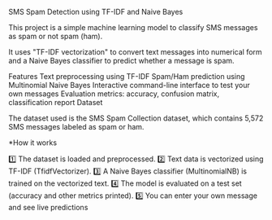 SMS Spam Detection using TF-IDF and Naive Bayes

This project is a simple machine learning model to classify SMS messages as spam or not spam (ham).

It uses "TF-IDF vectorization" to convert text messages into numerical form and a Naive Bayes classifier to predict whether a message is spam.

Features
Text preprocessing using TF-IDF
Spam/Ham prediction using Multinomial Naive Bayes
Interactive command-line interface to test your own messages
Evaluation metrics: accuracy, confusion matrix, classification report
Dataset

The dataset used is the SMS Spam Collection dataset, which contains 5,572 SMS messages labeled as spam or ham.

*How it works

1️⃣ The dataset is loaded and preprocessed.
2️⃣ Text data is vectorized using TF-IDF (TfidfVectorizer).
3️⃣ A Naive Bayes classifier (MultinomialNB) is trained on the vectorized text.
4️⃣ The model is evaluated on a test set (accuracy and other metrics printed).
5️⃣ You can enter your own message and see live predictions
